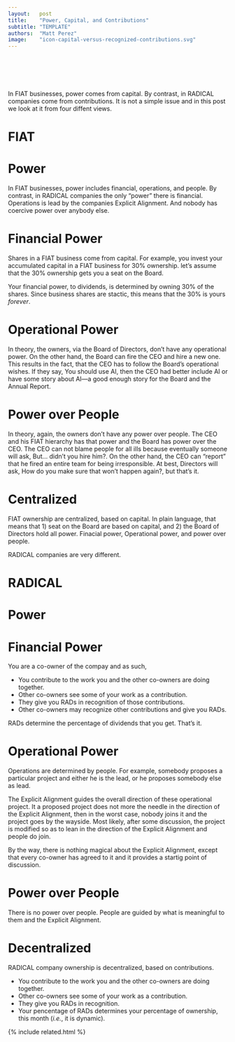 ```yaml
---
layout:   post
title:    "Power, Capital, and Contributions"
subtitle: "TEMPLATE"
authors:  "Matt Perez"
image:    "icon-capital-versus-recognized-contributions.svg"
---
```


<div style="display:none;">
 <p>In <span class='_paradigm'>FIAT</span> businesses, power comes from capital. By contrast, in <span class='_paradigm'>RADICAL</span> companies come from contributions. It is not a simple issue and in this post we look at it from four diffent views.</p>
</div>

<h1>&nbsp;</h1>
 <p>In <span class='_paradigm'>FIAT</span> businesses, power comes from capital. By contrast, in <span class='_paradigm'>RADICAL</span> companies come from contributions. It is not a simple issue and in this post we look at it from four diffent views.</p>

<h1 class="_section"><span class='_paradigm'>FIAT</span></h1>

<h1>Power</h1>
 <p>In <span class='_paradigm'>FIAT</span> businesses, power includes financial, operations, and people. By contrast, in <span class='_paradigm'>RADICAL</span> companies the only &ldquo;power&rdquo; there is financial. Operations is lead by the companies Explicit Alignment. And nobody has coercive power over anybody else.</p>

<h1>Financial Power</h1>
 <p>Shares in a <span class='_paradigm'>FIAT</span> business come from capital. For example, you invest your accumulated capital in a <span class='_paradigm'>FIAT</span> business for 30% ownership. let&rsquo;s assume that the 30% ownership gets you a seat on the Board.</li>
 <p>Your financial power, to dividends, is determined by owning 30% of the shares. Since business shares are stactic, this means that the 30% is yours <em>forever</em>.</p>

<h1>Operational Power</h1>
 <p>In theory, the owners, via the Board of Directors, don&rsquo;t have any operational power. On the other hand, the Board can fire the CEO and hire a new one. This results in the fact, that the CEO has to follow the Board&rsquo;s operational wishes. If they say, <span class="_quotespan">You should use AI</span>, then the CEO had better include AI or have some story about AI&mdash;a good enough story for the Board and the Annual Report.</p>

<h1>Power over People</h1>
 <p>In theory, again, the owners don&rsquo;t have any power over people. The CEO and his FIAT hierarchy has that power and the Board has power over the CEO. The CEO can not blame people for all ills because eventually someone will ask, <span class="_quotespan">But&hellip; didn&rsquo;t you hire him?</span>. On the other hand, the CEO can &ldquo;report&rdquo; that he fired an entire team for being irresponsible. At best, Directors will ask, <span class="_quotespan">How do you make sure that won&rsquo;t happen again?</span>, but that&rsquo;s it.</p>

<h1>Centralized</h1>
 <p><span class='_paradigm'>FIAT</span> ownership are centralized, based on capital. In plain language, that means that 1) seat on the Board are based on capital, and 2) the Board of Directors hold all power. Finacial power, Operational power, and power over people.</p>
 <p><span class='_paradigm'>RADICAL</span> companies are very different.</p>

<h1 class="_section"><span class='_paradigm'>RADICAL</span></h1>

<h1>Power</h1>
 <p></p>

<h1>Financial Power</h1>
 <p>You are a co-owner of the compay and as such,</p>
  <ul>
   <li>You contribute to the work you and the other co-owners are doing together.</li>
   <li>Other co-owners see some of your work as a contribution.</li>
   <li>They give you <span class='_paradigm'>RAD</span>s in recognition of those contributions.</li>
   <li>Other co-owners may recognize other contributions and give you <span class='_paradigm'>RAD</span>s.</li>
  </ul>
 <p><span class='_paradigm'>RAD</span>s determine the percentage of dividends that you get. That&rsquo;s it.</p>

<h1>Operational Power</h1>
 <p>Operations are determined by people. For example, somebody proposes a particular project and either he is the lead, or he proposes somebody else as lead.</p>
 <p>The Explicit Alignment guides the overall direction of these operational project. It a proposed project does not more the needle in the direction of the Explicit Alignment, then in the worst case, nobody joins it and the project goes by the wayside. Most likely, after some discussion, the project is modified so as to lean in the direction of the Explicit Alignment and people do join.</p>
 <p>By the way, there is nothing magical about the Explicit Alignment, except that every co-owner has agreed to it and it provides a startig point of discussion.</p>

<h1>Power over People</h1>
 <p>There is no power over people. People are guided by what is meaningful to them and the Explicit Alignment.</p>

<h1>Decentralized</h1>
 <p><span class='_paradigm'>RADICAL</span> company ownership is decentralized, based on contributions.</p>
  <ul>
   <li>You contribute to the work you and the other co-owners are doing together.</li>
   <li>Other co-owners see some of your work as a contribution.</li>
   <li>They give you <span class='_paradigm'>RAD</span>s in recognition.</li>
   <li>Your pencentage of <span class='_paradigm'>RAD</span>s determines your percentage of ownership, this month (<em>i.e.</em>, it is dynamic).</li>
  </ul>

{% include related.html %}